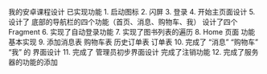 我的安卓课程设计    已实现功能  1. 启动图标 2. 闪屏 3. 登录 4. 开始主页面设计 5.  设计了 底部的导航栏的四个功能（首页、消息、购物车、我） 设计了四个Fragment  6.  实现了自动登录功能 7. 实现了图书列表的遍历 8. Home 页面 功能 基本实现 9.  添加消息表  购物车表  历史订单表  订单表  10. 完成了 “消息”  “购物车”  “我” 的 界面设计 11. 完成了 管理员初步界面设计  完成了注销功能  12. 完成了服务器的功能的添加
